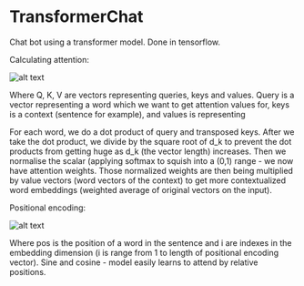 # TransformerChat
Chat bot using a transformer model. Done in tensorflow.


Calculating attention:


![alt text](https://glassboxmedicine.files.wordpress.com/2019/08/attention-equation.png)

Where Q, K, V are vectors representing queries, keys and values. Query is a vector representing a word which we want to get attention values for, 
keys is a context (sentence for example), and values is representing

For each word, we do a dot product of query and transposed keys. After we take the dot product, we divide by the square root of d_k
to prevent the dot products from getting huge as d_k (the vector length) increases. Then we normalise the scalar (applying softmax to squish 
into a (0,1) range - we now have attention weights.
Those normalized weights are then being multiplied by value vectors 
(word vectors of the context) to get more contextualized word embeddings (weighted average of original vectors on the input).



Positional encoding:

![alt text](https://glassboxmedicine.files.wordpress.com/2019/08/positional-encoding.png)

Where pos is the position of a word in the sentence and i are indexes in the embedding dimension (i is range from 1 to length of positional encoding vector). 
Sine and cosine - model easily learns to attend by relative positions.
